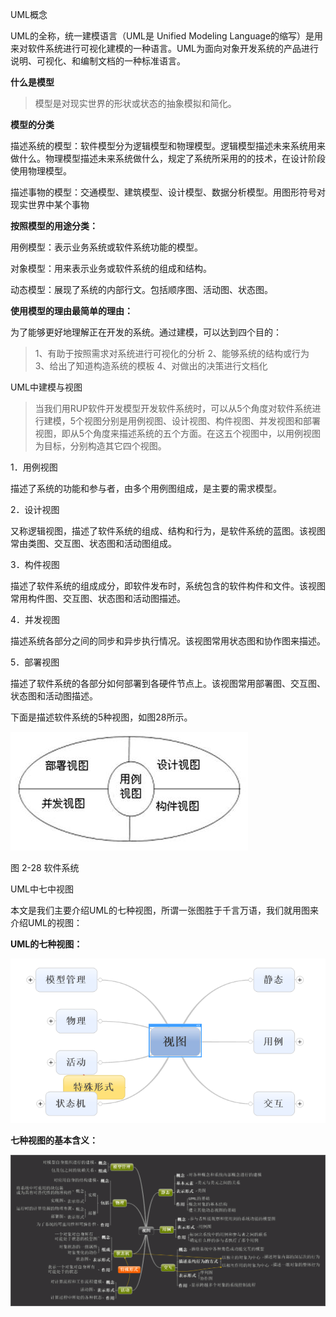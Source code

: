 UML概念

UML的全称，统一建模语言（UML是 Unified Modeling
Language的缩写）是用来对软件系统进行可视化建模的一种语言。UML为面向对象开发系统的产品进行说明、可视化、和编制文档的一种标准语言。

**什么是模型**

>   模型是对现实世界的形状或状态的抽象模拟和简化。

**模型的分类**

描述系统的模型：软件模型分为逻辑模型和物理模型。逻辑模型描述未来系统用来做什么。物理模型描述未来系统做什么，规定了系统所采用的的技术，在设计阶段使用物理模型。

描述事物的模型：交通模型、建筑模型、设计模型、数据分析模型。用图形符号对现实世界中某个事物

**按照模型的用途分类：**

用例模型：表示业务系统或软件系统功能的模型。

对象模型：用来表示业务或软件系统的组成和结构。

动态模型：展现了系统的内部行文。包括顺序图、活动图、状态图。

**使用模型的理由最简单的理由：**

为了能够更好地理解正在开发的系统。通过建模，可以达到四个目的：

>   1、有助于按照需求对系统进行可视化的分析
>   2、能够系统的结构或行为
>   3、给出了知道构造系统的模板
>   4、对做出的决策进行文档化

UML中建模与视图

>   当我们用RUP软件开发模型开发软件系统时，可以从5个角度对软件系统进行建模，5个视图分别是用例视图、设计视图、构件视图、并发视图和部署视图，即从5个角度来描述系统的五个方面。在这五个视图中，以用例视图为目标，分别构造其它四个视图。

1．用例视图

描述了系统的功能和参与者，由多个用例图组成，是主要的需求模型。

2．设计视图

又称逻辑视图，描述了软件系统的组成、结构和行为，是软件系统的蓝图。该视图常由类图、交互图、状态图和活动图组成。

3．构件视图

描述了软件系统的组成成分，即软件发布时，系统包含的软件构件和文件。该视图常用构件图、交互图、状态图和活动图描述。

4．并发视图

描述系统各部分之间的同步和异步执行情况。该视图常用状态图和协作图来描述。

5．部署视图

描述了软件系统的各部分如何部署到各硬件节点上。该视图常用部署图、交互图、状态图和活动图描述。

下面是描述软件系统的5种视图，如图28所示。

![ip_image002.jpeg](media/e37c9ca6ff1fc5a93fe373928b8d2bce.jpeg)

图 2-28 软件系统

UML中七中视图

本文是我们主要介绍UML的七种视图，所谓一张图胜于千言万语，我们就用图来介绍UML的视图：

**UML的七种视图：**

![9378701_9687.png](media/e0723a3a07a6a76a12f762616fb3cd88.png)

**七种视图的基本含义：**

![9378709_1432.gif](media/04fc607da03f5e238b786ffef721e16b.gif)
